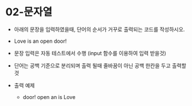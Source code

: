 # 02-문자열

- 아래의 문장을 입력하였을때, 단어의 순서가 거꾸로 출력되는 코드를 작성하시오.
- Love is an open door!
- 문장 입력은 자동 테스트에서 수행 (input 함수를 이용하여 입력 받을것)
- 단어는 공백 기준으로 분리되며 출력 될때 줄바꿈이 아닌 공백 한칸을 두고 출력할 것
  
- 출력 예제
  * door! open an is Love
